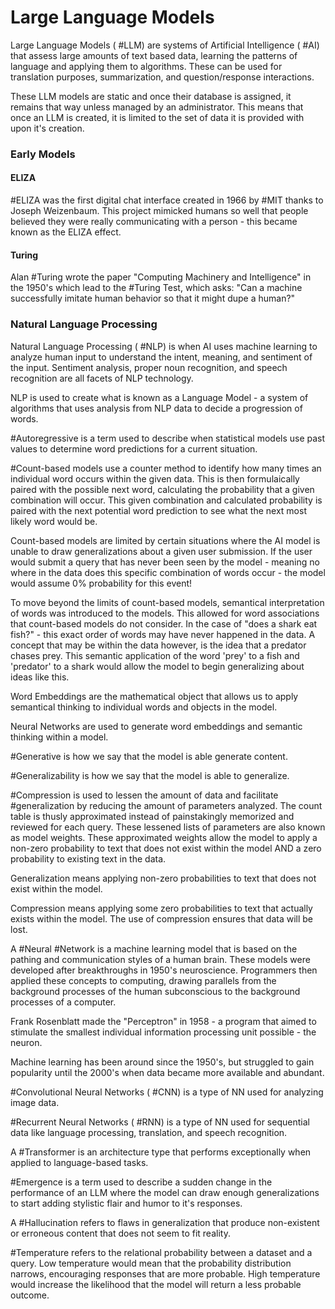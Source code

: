 # Large Language Models

Large Language Models ( #LLM) are systems of Artificial Intelligence ( #AI) that assess large amounts of text based data, learning the patterns of language and applying them to algorithms. These can be used for translation purposes, summarization, and question/response interactions.

These LLM models are static and once their database is assigned, it remains that way unless managed by an administrator. This means that once an LLM is created, it is limited to the set of data it is provided with upon it's creation.

### Early Models

#### ELIZA

#ELIZA was the first digital chat interface created in 1966 by #MIT thanks to Joseph Weizenbaum. This project mimicked humans so well that people believed they were really communicating with a person - this became known as the ELIZA effect. 

#### Turing

Alan #Turing wrote the paper "Computing Machinery and Intelligence" in the 1950's which lead to the #Turing Test, which asks: "Can a machine successfully imitate human behavior so that it might dupe a human?"

### Natural Language Processing

Natural Language Processing ( #NLP) is when AI uses machine learning to analyze human input to understand the intent, meaning, and sentiment of the input. Sentiment analysis, proper noun recognition, and speech recognition are all facets of NLP technology.

NLP is used to create what is known as a Language Model - a system of algorithms that uses analysis from NLP data to decide a progression of words.

#Autoregressive is a term used to describe when statistical models use past values to determine word predictions for a current situation. 

#Count-based models use a counter method to identify how many times an individual word occurs within the given data. This is then formulaically paired with the possible next word, calculating the probability that a given combination will occur. This given combination and calculated probability is paired with the next potential word prediction to see what the next most likely word would be.

Count-based models are limited by certain situations where the AI model is unable to draw generalizations about a given user submission. If the user would submit a query that has never been seen by the model - meaning no where in the data does this specific combination of words occur - the model would assume 0% probability for this event!

To move beyond the limits of count-based models, semantical interpretation of words was introduced to the models. This allowed for word associations that count-based models do not consider. In the case of "does a shark eat fish?" - this exact order of words may have never happened in the data. A concept that may be within the data however, is the idea that a predator chases prey. This semantic application of the word 'prey' to a fish and 'predator' to a shark would allow the model to begin generalizing about ideas like this.

Word Embeddings are the mathematical object that allows us to apply semantical thinking to individual words and objects in the model.

Neural Networks are used to generate word embeddings and semantic thinking within a model.

#Generative is how we say that the model is able generate content.

#Generalizability is how we say that the model is able to generalize.

#Compression is used to lessen the amount of data and facilitate #generalization by reducing the amount of parameters analyzed. The count table is thusly approximated instead of painstakingly memorized and reviewed for each query. These lessened lists of parameters are also known as model weights. These approximated weights allow the model to apply a non-zero probability to text that does not exist within the model AND a zero probability to existing text in the data.

Generalization means applying non-zero probabilities to text that does not exist within the model.

Compression means applying some zero probabilities to text that actually exists within the model. The use of compression ensures that data will be lost.

A #Neural #Network is a machine learning model that is based on the pathing and communication styles of a human brain. These models were developed after breakthroughs in 1950's neuroscience. Programmers then applied these concepts to computing, drawing parallels from the background processes of the human subconscious to the background processes of a computer.

Frank Rosenblatt made the "Perceptron" in 1958 - a program that aimed to stimulate the smallest individual information processing unit possible - the neuron.

Machine learning has been around since the 1950's, but struggled to gain popularity until the 2000's when data became more available and abundant.

#Convolutional Neural Networks ( #CNN) is a type of NN used for analyzing image data.

#Recurrent Neural Networks ( #RNN)  is a type of NN used for sequential data like language processing, translation, and speech recognition. 

A #Transformer is an architecture type that performs exceptionally when applied to language-based tasks.

#Emergence is a term used to describe a sudden change in the performance of an LLM where the model can draw enough generalizations to start adding stylistic flair and humor to it's responses.

A #Hallucination refers to flaws in generalization that produce non-existent or erroneous content that does not seem to fit reality.

#Temperature refers to the relational probability between a dataset and a query. Low temperature would mean that the probability distribution narrows, encouraging responses that are more probable. High temperature would increase the likelihood that the model will return a less probable outcome.